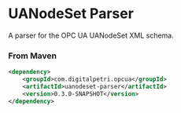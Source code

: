 UANodeSet Parser
================

A parser for the OPC UA UANodeSet XML schema.

### From Maven
```xml
<dependency>
    <groupId>com.digitalpetri.opcua</groupId>
    <artifactId>uanodeset-parser</artifactId>
    <version>0.3.0-SNAPSHOT</version>
</dependency>
```
